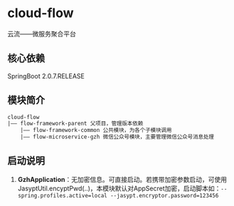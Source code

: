 # cloud-flow

云流——微服务聚合平台

## 核心依赖

SpringBoot 2.0.7.RELEASE

## 模块简介

```xml
cloud-flow
|—— flow-framework-parent 父项目，管理版本依赖
    |—— flow-framework-common 公共模块，为各个子模块调用
    |—— flow-microservice-gzh 微信公众号模块，主要管理微信公众号消息处理
```

## 启动说明

1. **GzhApplication**：无加密信息。可直接启动。若携带加密参数启动，可使用JasyptUtil.encyptPwd(..)，本模块默认对AppSecret加密，启动脚本如：`--spring.profiles.active=local --jasypt.encryptor.password=123456`
